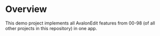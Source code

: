 
# Overview

This demo project implements all AvalonEdit features from 00-98 (of all other projects in this repository) in one app.